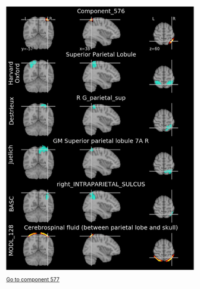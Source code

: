 


![576](preliminary/576.jpg "Component 576")

[Go to component 577](https://parietal-inria.github.io/MODL_atlas/1024/577 "Component 577")